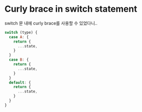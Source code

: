 # Curly brace in switch statement

switch 문 내에 curly brace를 사용할 수 있었다니..

```javascript
switch (type) {
  case A: {
    return {
      ...state,
    }
  }
  case B: {
    return {
      ...state,
    }
  }
  default: {
    return {
      ...state,
    }
  }
}
```

